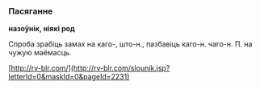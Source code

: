### Пасяганне
**назоўнік, ніякі род**

Спроба зрабіць замах на каго-, што-н., пазбавіць каго-н. чаго-н. П. на чужую маёмасць.

<a rel="author">[http://rv-blr.com/](http://rv-blr.com/slounik.jsp?letterId=0&maskId=0&pageId=2231)</a>
